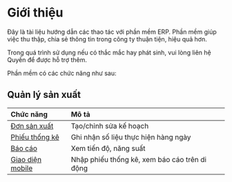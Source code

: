 # Giới thiệu

Đây là tài liệu hướng dẫn các thao tác với phần mềm ERP. 
Phần mềm giúp việc thu thập, chia sẻ thông tin trong công ty thuận tiện, hiệu quả hơn.

Trong quá trình sử dụng nếu có thắc mắc hay phát sinh, vui lòng liên hệ Quyền để được hỗ trợ thêm.

Phần mềm có các chức năng như sau:

## Quản lý sản xuất

| Chức năng                          | Mô tả |
|:----------                         |:------|
| [Đơn sản xuất](manufacturing/production-order.md) | Tạo/chỉnh sửa kế hoạch |
| [Phiếu thống kê](manufacturing/labor-hed.md)      | Ghi nhận số liệu thực hiện hàng ngày |
| [Báo cáo](manufacturing/reporting.md)              | Xem tiến độ, năng suất |
| [Giao diện mobile](manufacturing/mobile-device.md) | Nhập phiếu thống kê, xem báo cáo trên di động |